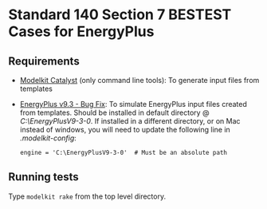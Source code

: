 # Standard 140 Section 7 BESTEST Cases for EnergyPlus

## Requirements

- [Modelkit Catalyst](https://download.bigladdersoftware.com/?ref=modelkit-catalyst-latest-win) (only command line tools): To generate input files from templates
- [EnergyPlus v9.3 - Bug Fix](https://github.com/NREL/EnergyPlus/releases/tag/v9.3.0-BugFix): To simulate EnergyPlus input files created from templates. Should be installed in default directory @ *C:\EnergyPlusV9-3-0*. If installed in a different directory, or on Mac instead of windows, you will need to update the following line in *.modelkit-config*:

      engine = 'C:\EnergyPlusV9-3-0'  # Must be an absolute path

## Running tests

Type `modelkit rake` from the top level directory.
